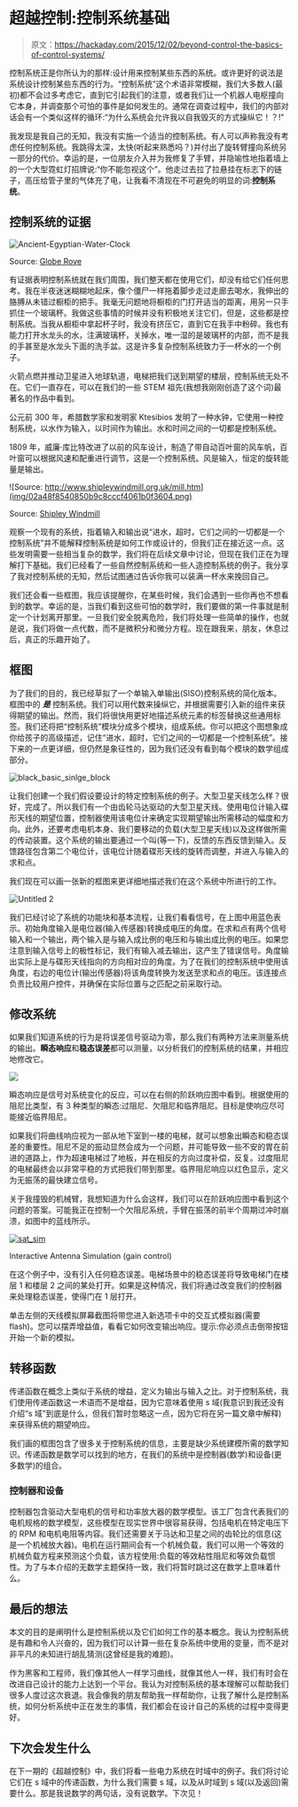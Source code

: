 # 超越控制:控制系统基础

> 原文：<https://hackaday.com/2015/12/02/beyond-control-the-basics-of-control-systems/>

控制系统正是你所认为的那样:设计用来控制某些东西的系统。或许更好的说法是系统设计控制某些东西的行为。“控制系统”这个术语非常模糊，我们大多数人(最初)都不会过多考虑它，直到它引起我们的注意，或者我们让一个机器人电枢撞向它本身，并调查那个可怕的事件是如何发生的。通常在调查过程中，我们的内部对话会有一个类似这样的循环:“为什么系统会允许我以自我毁灭的方式操纵它！？!"

我发现是我自己的无知，我没有实施一个适当的控制系统。有人可以声称我没有考虑任何控制系统。我跳得太深，太快(听起来熟悉吗？)并付出了旋转臂撞向系统另一部分的代价。幸运的是，一位朋友介入并为我修复了手臂，并隐喻性地指着墙上的一个大型霓虹灯招牌说:“你不能忽视这个”。他走过去拉了拉悬挂在标志下的链子，高压给管子里的气体充了电，让我看不清现在不可避免的明显的词:**控制系统**。

## 控制系统的证据

![Ancient-Egyptian-Water-Clock](img/c1e347d021e9f0be55161b091d0d399b.png)

Source: [Globe Rove](http://globerove.com/egypt/ancient-egyptian-water-clock/3235)

有证据表明控制系统就在我们周围，我们整天都在使用它们，却没有给它们任何思考。我在半夜迷迷糊糊地起床，像个僵尸一样拖着脚步走过走廊去喝水，我伸出的胳膊从未错过橱柜的把手。我毫无问题地将橱柜的门打开适当的距离，用另一只手抓住一个玻璃杯。我做这些事情的时候并没有积极地关注它们，但是，这些都是控制系统。当我从橱柜中拿起杯子时，我没有挤压它，直到它在我手中粉碎。我也有能力打开水龙头的水，注满玻璃杯，关掉水，唯一湿的是玻璃杯的内部，而不是我的手甚至是水龙头下面的洗手盆。这是许多复杂控制系统致力于一杯水的一个例子。

火箭点燃并推动卫星进入地球轨道，电梯把我们送到期望的楼层，控制系统无处不在。它们一直存在，可以在我们的一些 STEM 祖先(我想我刚刚创造了这个词)最著名的作品中看到。

公元前 300 年，希腊数学家和发明家 Ktesibios 发明了一种水钟，它使用一种控制系统，以水作为输入，以时间作为输出。水和时间之间的一切都是控制系统。

1809 年，威廉·库比特改进了以前的风车设计，制造了带自动百叶窗的风车帆，百叶窗可以根据风速和配重进行调节，这是一个控制系统。风是输入，恒定的旋转能量是输出。

![Source: http://www.shipleywindmill.org.uk/mill.htm](img/02a48f8540850b9c8cccf4061b0f3604.png)

Source: [Shipley Windmill](http://www.shipleywindmill.org.uk/mill.htm)

观察一个现有的系统，指着输入和输出说“进水，超时，它们之间的一切都是一个控制系统”并不能解释控制系统是如何工作或设计的，但我们正在接近这一点。这些发明需要一些相当复杂的数学，我们将在后续文章中讨论，但现在我们正在为理解打下基础。我们已经看了一些自然控制系统和一些人造控制系统的例子。我分享了我对控制系统的无知，然后试图通过告诉你我可以装满一杯水来挽回自己。

我们还会看一些框图，我应该提醒你，在某些时候，我们会遇到一些你再也不想看到的数学。幸运的是，当我们看到这些可怕的数学时，我们要做的第一件事就是制定一个计划离开那里。一旦我们安全脱离危险，我们将处理一些简单的操作，也就是说，我们将做一点代数，而不是微积分和微分方程。现在跟我来，朋友，休息过后，真正的乐趣开始了。

## 框图

为了我们的目的，我已经草拟了一个单输入单输出(SISO)控制系统的简化版本。框图中的 ***是*** 控制系统。我们可以用代数来操纵它，并根据需要引入新的组件来获得期望的输出。然而，我们将很快用更好地描述系统元素的标签替换这些通用标签。我们还将把“控制系统”模块分成多个模块，组成系统。你可以把这个图想象成你给孩子的高级描述，记住“进水，超时，它们之间的一切都是一个控制系统”。接下来的一点更详细，但仍然是象征性的，因为我们还没有看到每个模块的数学组成部分。

![black_basic_sinlge_block](img/9a37f4d2845fb807cc67181fe212a836.png)

让我们创建一个我们假设要设计的特定控制系统的例子。大型卫星天线怎么样？很好，完成了。所以我们有一个由齿轮马达驱动的大型卫星天线。使用电位计输入碟形天线的期望位置，控制器使用该电位计来确定实现期望输出所需移动的幅度和方向。此外，还要考虑电机本身、我们要移动的负载(大型卫星天线)以及这样做所需的传动装置。这个系统的输出要通过一个叫(等一下)，反馈的东西反馈到输入。反馈路径包含第二个电位计，该电位计随着碟形天线的旋转而调整，并进入与输入的求和点。

我们现在可以画一张新的框图来更详细地描述我们在这个系统中所进行的工作。

![Untitled 2](img/2731230bf3e66e4e5e98321681b949d0.png)

我们已经讨论了系统的功能块和基本流程，让我们看看信号，在上图中用蓝色表示。初始角度输入是电位器(输入传感器)转换成电压的角度。在求和点有两个信号输入和一个输出，两个输入是与输入成比例的电压和与输出成比例的电压。如果您注意到输入信号上的极性标记，我们有输入减去输出，这产生了错误信号。角度输出实际上是与碟形天线指向的方向相对应的角度。为了在我们的控制系统中使用该角度，右边的电位计(输出传感器)将该角度转换为发送至求和点的电压。该连接点负责比较用户控件，并确保在实际位置与之匹配之前采取行动。

## 修改系统

如果我们知道系统的行为是将误差信号驱动为零，那么我们有两种方法来测量系统的输出。**瞬态响应**和**稳态误差**都可以测量，以分析我们的控制系统的结果，并相应地修改它。

![](img/021c0b92267099078edb62e2d257c181.png)

瞬态响应是信号对系统变化的反应，可以在右侧的阶跃响应图中看到。根据使用的阻尼比类型，有 3 种类型的瞬态:过阻尼、欠阻尼和临界阻尼。目标是使响应尽可能接近临界阻尼。

如果我们将曲线响应视为一部从地下室到一楼的电梯，就可以想象出瞬态和稳态误差的重要性。阻尼不足的振动显然会成为一个问题，并可能导致一些不安的胃在前进的道路上，作为超速电梯过了地板，并在相反的方向过度补偿，反复。过度阻尼的电梯最终会以非常平稳的方式把我们带到那里。临界阻尼响应以红色显示，定义为无振荡的最快建立信号。

关于我撞毁的机械臂，我想知道为什么会这样，我们可以在阶跃响应图中看到这个问题的答案。可能我正在控制一个欠阻尼系统，手臂在振荡的前半个周期过冲时崩溃，如图中的蓝线所示。

[![sat_sim](img/0a48a61f540c1fdd498c8bbde98cc68f.png)](http://www.wiley.com/college/nise/0471794759/swf/AntenaChap1.swf)

Interactive Antenna Simulation (gain control)

在这个例子中，没有引入任何稳态误差。电梯场景中的稳态误差将导致电梯门在楼层 1 和楼层 2 之间的某处打开。如果是这种情况，我们将通过改变我们的控制器来处理稳态误差，使得门在 1 层打开。

单击左侧的天线模拟屏幕截图将带您进入新选项卡中的交互式模拟器(需要 flash)。您可以摆弄增益值，看看它如何改变输出响应。提示:你必须点击倒带按钮开始一个新的模拟。

## 转移函数

传递函数在概念上类似于系统的增益，定义为输出与输入之比。对于控制系统，我们使用传递函数这一术语而不是增益，因为它意味着使用 s 域(我意识到我还没有介绍“s 域”到底是什么，但我们暂时忽略这一点，因为它将在另一篇文章中解释)来获得系统的期望响应。

我们画的框图包含了很多关于控制系统的信息，主要是缺少系统建模所需的数学知识。传递函数是数学可以找到的地方，在我们的系统中是控制器(数学)和设备(更多数学)的组合。

### 控制器和设备

控制器包含驱动大型电机的信号和功率放大器的数学模型。该工厂包含代表我们的电机规格的数学模型，这些模型在现实世界中很容易获得，包括电机在特定电压下的 RPM 和电机电阻等内容。我们还需要关于马达和卫星之间的齿轮比的信息(这是一个机械放大器)。电机在运行期间会有一个机械负载，我们可以用一个等效的机械负载方程来预测这个负载，该方程使用:负载的等效粘性阻尼和等效负载惯性。为了与本介绍的无数学主题保持一致，我们将暂时跳过这在数学上意味着什么。

## 最后的想法

本文的目的是阐明什么是控制系统以及它们如何工作的基本概念。我认为控制系统是有趣和令人兴奋的，因为我们可以计算一些在复杂系统中使用的变量，而不是对非平凡的未知进行胡乱猜测(这曾经是我的难题)。

作为黑客和工程师，我们像其他人一样学习曲线，就像其他人一样，我们有时会在改进自己设计的能力上达到一个平台。我认为对控制系统的基本理解可以帮助我们很多人度过这次衰退。我会像我的朋友帮助我一样帮助你，让我了解什么是控制系统，如何分析系统中正在发生的事情，我们都会在设计自己的系统的过程中变得更好。

## 下次会发生什么

在下一期的《超越控制》中，我们将看一些电力系统在时域中的例子。我们将讨论它们在 s 域中的传递函数，为什么我们需要 s 域，以及从时域到 s 域(以及返回)需要什么。那是我说数学的两句话，没有说数学。下次见！